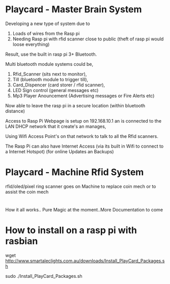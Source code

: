 # Playcard - Master Brain System

Developing a new type of system due to
1. Loads of wires from the Rasp pi
2. Needing Rasp pi with rfid scanner close to public (theft of rasp pi would loose everything)

Result, use the built in rasp pi 3+ Bluetooth.

Multi bluetooth module systems could be,
1. Rfid_Scanner (sits next to monitor),
2. Till (bluetooth module to trigger till),
3. Card_Dispencer (card storer / rfid scanner),
4. LED Sign control (general messages etc)
5. Mp3 Player Anouncement (Advertising messages or Fire Alerts etc)

Now able to leave the rasp pi in a secure location (within bluetooth distance)

Access to Rasp Pi Webpage is setup on 192.168.10.1 an is connected to the LAN DHCP network that it create's an manages,

Using Wifi Access Point's on that network to talk to all the Rfid scanners.

The Rasp Pi can also have Internet Access (via its built in Wifi to connect to a Internet Hotspot) (for online Updates an Backups)

# Playcard - Machine Rfid System
rfid/oled/pixel ring scanner goes on Machine to replace coin mech or to assist the coin mech

#
How it all works.. Pure Magic at the moment..More Documentation to come

# How to install on a rasp pi with rasbian
wget http://www.smartaleclights.com.au/downloads/Install_PlayCard_Packages.sh

sudo ./Install_PlayCard_Packages.sh
